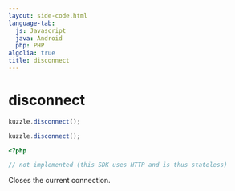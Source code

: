 ```yaml
---
layout: side-code.html
language-tab:
  js: Javascript
  java: Android
  php: PHP
algolia: true
title: disconnect
---
```


# disconnect

```js
kuzzle.disconnect();
```
```java
kuzzle.disconnect();
```

```php
<?php

// not implemented (this SDK uses HTTP and is thus stateless)
```

Closes the current connection.
